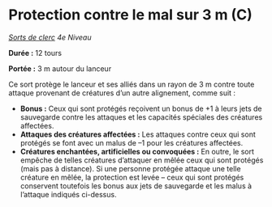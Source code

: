 # Protection contre le mal sur 3 m (C)


*[Sorts de clerc](../Sorts_de_clerc.md) 4e Niveau*

**Durée :** 12 tours

**Portée :** 3 m autour du lanceur

Ce sort protège le lanceur et ses alliés dans un rayon de 3 m contre
toute attaque provenant de créatures d’un autre alignement, comme suit :

  - **Bonus :** Ceux qui sont protégés reçoivent un bonus de +1 à leurs
    jets de sauvegarde contre les attaques et les capacités spéciales
    des créatures affectées.
  - **Attaques des créatures affectées :** Les attaques contre ceux qui
    sont protégés se font avec un malus de –1 pour les créatures
    affectées.
  - **Créatures enchantées, artificielles ou convoquées :** En outre, le
    sort empêche de telles créatures d’attaquer en mêlée ceux qui sont
    protégés (mais pas à distance). Si une personne protégée attaque une
    telle créature en mêlée, la protection est levée – ceux qui sont
    protégés conservent toutefois les bonus aux jets de sauvegarde et
    les malus à l’attaque indiqués ci-dessus.